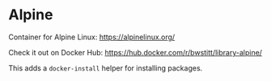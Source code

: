 # Alpine

Container for Alpine Linux: https://alpinelinux.org/

Check it out on Docker Hub: https://hub.docker.com/r/bwstitt/library-alpine/

This adds a `docker-install` helper for installing packages.